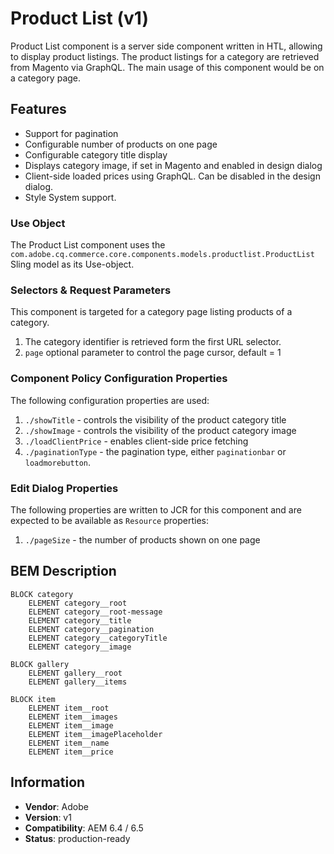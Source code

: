 <!--
Copyright 2019 Adobe Systems Incorporated

Licensed under the Apache License, Version 2.0 (the "License");
you may not use this file except in compliance with the License.
You may obtain a copy of the License at

    http://www.apache.org/licenses/LICENSE-2.0

Unless required by applicable law or agreed to in writing, software
distributed under the License is distributed on an "AS IS" BASIS,
WITHOUT WARRANTIES OR CONDITIONS OF ANY KIND, either express or implied.
See the License for the specific language governing permissions and
limitations under the License.
-->
Product List (v1)
====
Product List component is a server side component written in HTL, allowing to display product listings. The product listings
for a category are retrieved from Magento via GraphQL. The main usage of this component would be on a category page. 

## Features

* Support for pagination
* Configurable number of products on one page
* Configurable category title display
* Displays category image, if set in Magento and enabled in design dialog
* Client-side loaded prices using GraphQL. Can be disabled in the design dialog.
* Style System support.

### Use Object
The Product List component uses the `com.adobe.cq.commerce.core.components.models.productlist.ProductList` Sling model as its Use-object.

### Selectors & Request Parameters
This component is targeted for a category page listing products of a category.
1. The category identifier is retrieved form the first URL selector. 
2. `page` optional parameter to control the page cursor, default = 1

### Component Policy Configuration Properties
The following configuration properties are used:

1. `./showTitle` - controls the visibility of the product category title
2. `./showImage` - controls the visibility of the product category image
3. `./loadClientPrice` - enables client-side price fetching
4. `./paginationType` - the pagination type, either `paginationbar` or `loadmorebutton`.

### Edit Dialog Properties

The following properties are written to JCR for this component and are expected to be available as `Resource` properties:

1. `./pageSize` - the number of products shown on one page

## BEM Description
```
BLOCK category
    ELEMENT category__root
    ELEMENT category__root-message
    ELEMENT category__title
    ELEMENT category__pagination
    ELEMENT category__categoryTitle
    ELEMENT category__image
    
BLOCK gallery
    ELEMENT gallery__root
    ELEMENT gallery__items

BLOCK item    
    ELEMENT item__root
    ELEMENT item__images
    ELEMENT item__image
    ELEMENT item__imagePlaceholder
    ELEMENT item__name
    ELEMENT item__price
```

## Information
* **Vendor**: Adobe
* **Version**: v1
* **Compatibility**: AEM 6.4 / 6.5
* **Status**: production-ready
